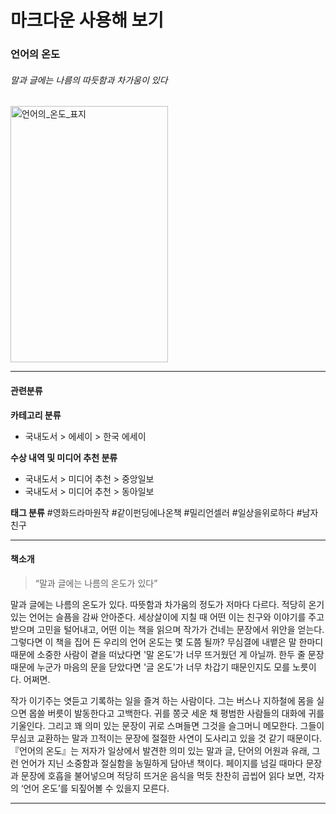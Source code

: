 마크다운 사용해 보기<!--h1-->
============================

### 언어의 온도 
###### 말과 글에는 나름의 따듯함과 차가움이 있다
<img src="http://image.yes24.com/goods/30387696/800x0" width="252px" height="410px" title="px(픽셀) 크기 설정" alt="언어의_온도_표지"></img><br/>
*** 
<!--수평선 옆에 주석 달면 수평선이 적용 안되고 문자 그대로 출력됨-->
#### 관련분류 <!--h4-->
**카테고리 분류** <!--강조-->
  * 국내도서 > 에세이 > 한국 에세이
  
**수상 내역 및 미디어 추천 분류** 
  * 국내도서 > 미디어 추천 > 중앙일보
  * 국내도서 > 미디어 추천 > 동아일보
  
**태그 분류** 
#영화드라마원작 #같이펀딩에나온책 #밀리언셀러 #일상을위로하다 #남자친구

***
#### 책소개
> “말과 글에는 나름의 온도가 있다” 



말과 글에는 나름의 온도가 있다. 따뜻함과 차가움의 정도가 저마다 다르다. 적당히 온기 있는 언어는 슬픔을 감싸 안아준다. 세상살이에 지칠 때 어떤 이는 친구와 이야기를 주고받으며 고민을 털어내고, 어떤 이는 책을 읽으며 작가가 건네는 문장에서 위안을 얻는다. 그렇다면 이 책을 집어 든 우리의 언어 온도는 몇 도쯤 될까? 무심결에 내뱉은 말 한마디 때문에 소중한 사람이 곁을 떠났다면 '말 온도'가 너무 뜨거웠던 게 아닐까. 한두 줄 문장 때문에 누군가 마음의 문을 닫았다면 '글 온도'가 너무 차갑기 때문인지도 모를 노릇이다. 어쩌면.

작가 이기주는 엿듣고 기록하는 일을 즐겨 하는 사람이다. 그는 버스나 지하철에 몸을 실으면 몹쓸 버릇이 발동한다고 고백한다. 귀를 쫑긋 세운 채 평범한 사람들의 대화에 귀를 기울인다. 그리고 꽤 의미 있는 문장이 귀로 스며들면 그것을 슬그머니 메모한다. 그들이 무심코 교환하는 말과 끄적이는 문장에 절절한 사연이 도사리고 있을 것 같기 때문이다. 『언어의 온도』는 저자가 일상에서 발견한 의미 있는 말과 글, 단어의 어원과 유래, 그런 언어가 지닌 소중함과 절실함을 농밀하게 담아낸 책이다. 페이지를 넘길 때마다 문장과 문장에 호흡을 불어넣으며 적당히 뜨거운 음식을 먹듯 찬찬히 곱씹어 읽다 보면, 각자의 ‘언어 온도’를 되짚어볼 수 있을지 모른다.
***
  
